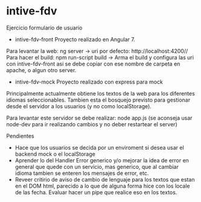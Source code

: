 # intive-fdv
Ejercicio formulario de usuario


- intive-fdv-front
Proyecto realizado en Angular 7. 

Para levantar la web: ng server -> uri por defecto: http://localhost:4200//
Para hacer el build: npm run-script build -> Arma el build y configura las uri con intive-fdv-front asi se debe copiar con ese nombre de carpeta en apache, o algun otro server.


-  intive-fdv-mock
Proyecto realizado con express para mock

Principalmente actualmente obtiene los textos de la web para los diferentes idiomas seleccionables. Tambien esta el bosquejo previsto para gestionar desde el servidor a los usuarios (y no como localStorage).

Para levantar este servidor se debe realizar: node app.js (se aconseja usar node-dev para ir realizando cambios y no deber restartear el server)


Pendientes
- Hace que los usuarios se decida por un enviroment si desea usar el backend mock o el localStorage
- Aprender lo del Handler Error generico y/o mejorar la idea de error en general que quede con un servicio, mas generico, que al cambiar idioma tambien se enteren los mensajes de error, etc.
- Reveer critirio de aviso de cambio de lenguaje para los textos que estan en el DOM html, parecido a lo que de alguna forma hice con los locale de las fecha. Evaluar hacer un pipe que realice eso en los textos.